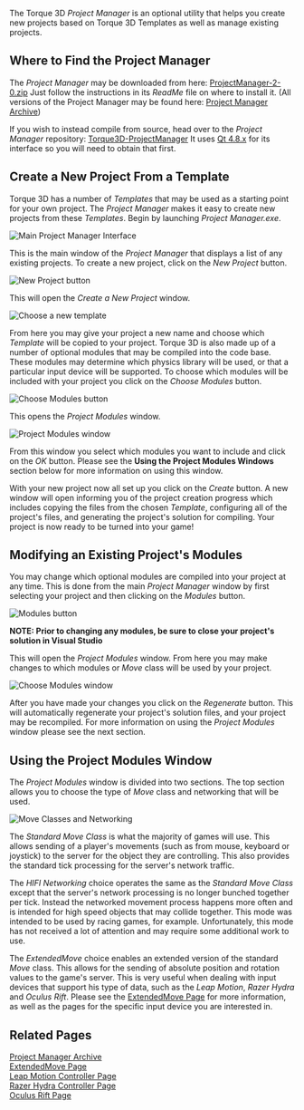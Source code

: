 The Torque 3D *Project Manager* is an optional utility that helps you create new projects based on Torque 3D Templates as well as manage existing projects.

## Where to Find the Project Manager
The *Project Manager* may be downloaded from here: [ProjectManager-2-0.zip]( http://mit.garagegames.com/ProjectManager-2-0.zip)  Just follow the instructions in its *ReadMe* file on where to install it.  (All versions of the Project Manager may be found here: [Project Manager Archive](Project-Manager-Archive))

If you wish to instead compile from source, head over to the *Project Manager* repository: [Torque3D-ProjectManager](https://github.com/GarageGames/Torque3D-ProjectManager)  It uses [Qt 4.8.x](http://qt-project.org/downloads) for its interface so you will need to obtain that first.

## Create a New Project From a Template
Torque 3D has a number of *Templates* that may be used as a starting point for your own project.  The *Project Manager* makes it easy to create new projects from these *Templates*.  Begin by launching *Project Manager.exe*.

![Main Project Manager Interface](images/ProjectManager/2-0-MainInterface.jpg)

This is the main window of the *Project Manager* that displays a list of any existing projects.  To create a new project, click on the *New Project* button.

![New Project button](images/ProjectManager/2-0-NewProjectHighlight.jpg)

This will open the *Create a New Project* window.

![Choose a new template](images/ProjectManager/2-0-ChooseNewTemplate.jpg)

From here you may give your project a new name and choose which *Template* will be copied to your project.  Torque 3D is also made up of a number of optional modules that may be compiled into the code base.  These modules may determine which physics library will be used, or that a particular input device will be supported.  To choose which modules will be included with your project you click on the *Choose Modules* button.

![Choose Modules button](images/ProjectManager/2-0-ChooseModulesButton.jpg)

This opens the *Project Modules* window.

![Project Modules window](images/ProjectManager/2-0-ChooseModules.jpg)

From this window you select which modules you want to include and click on the *OK* button.  Please see the **Using the Project Modules Windows** section below for more information on using this window.

With your new project now all set up you click on the *Create* button.  A new window will open informing you of the project creation progress which includes copying the files from the chosen *Template*, configuring all of the project's files, and generating the project's solution for compiling.  Your project is now ready to be turned into your game!

## Modifying an Existing Project's Modules
You may change which optional modules are compiled into your project at any time.  This is done from the main *Project Manager* window by first selecting your project and then clicking on the *Modules* button.

![Modules button](images/ProjectManager/2-0-ModulesButton.jpg)

**NOTE: Prior to changing any modules, be sure to close your project's solution in Visual Studio**

This will open the *Project Modules* window.  From here you may make changes to which modules or *Move* class will be used by your project.

![Choose Modules window](images/ProjectManager/2-0-ChooseModulesExisting.jpg)

After you have made your changes you click on the *Regenerate* button.  This will automatically regenerate your project's solution files, and your project may be recompiled.  For more information on using the *Project Modules* window please see the next section.

## Using the Project Modules Window
The *Project Modules* window is divided into two sections.  The top section allows you to choose the type of *Move* class and networking that will be used.

![Move Classes and Networking](images/ProjectManager/2-0-MoveClasses.jpg)

The *Standard Move Class* is what the majority of games will use.  This allows sending of a player's movements (such as from mouse, keyboard or joystick) to the server for the object they are controlling.  This also provides the standard tick processing for the server's network traffic.

The *HIFI Networking* choice operates the same as the *Standard Move Class* except that the server's network processing is no longer bunched together per tick.  Instead the networked movement process happens more often and is intended for high speed objects that may collide together.  This mode was intended to be used by racing games, for example.  Unfortunately, this mode has not received a lot of attention and may require some additional work to use.

The *ExtendedMove* choice enables an extended version of the standard *Move* class.  This allows for the sending of absolute position and rotation values to the game's server.  This is very useful when dealing with input devices that support his type of data, such as the *Leap Motion*, *Razer Hydra* and *Oculus Rift*.  Please see the [ExtendedMove Page](ExtendedMove-Class) for more information, as well as the pages for the specific input device you are interested in.

## Related Pages
[Project Manager Archive](Project-Manager-Archive)  
[ExtendedMove Page](ExtendedMove-Class)  
[Leap Motion Controller Page](Leap-Motion)  
[Razer Hydra Controller Page](Razer-Hydra)  
[Oculus Rift Page](Oculus-Rift)  
